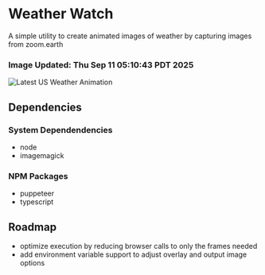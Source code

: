 # Weather Watch

A simple utility to create animated images of weather by capturing images from zoom.earth

### Image Updated: Thu Sep 11 05:10:43 PDT 2025

![Latest US Weather Animation](animations/2025-09-11.webp)

## Dependencies
### System Dependendencies
* node
* imagemagick
### NPM Packages
* puppeteer
* typescript

## Roadmap
* optimize execution by reducing browser calls to only the frames needed
* add environment variable support to adjust overlay and output image options
